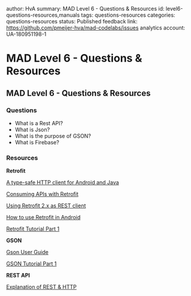 author: HvA
summary: MAD Level 6 - Questions & Resources
id: level6-questions-resources,manuals
tags: questions-resources
categories: questions-resources
status: Published
feedback link: https://github.com/pmeijer-hva/mad-codelabs/issues
analytics account: UA-180951198-1

# MAD Level 6 - Questions & Resources

## MAD Level 6 - Questions & Resources

### Questions

- What is a Rest API?
- What is Json?
- What is the purpose of GSON?
- What is Firebase?

### Resources

**Retrofit**

[A type-safe HTTP client for Android and Java](https://square.github.io/retrofit/)

[Consuming APIs with Retrofit](https://guides.codepath.com/android/consuming-apis-with-retrofit)

[Using Retrofit 2.x as REST client](https://www.vogella.com/tutorials/Retrofit/article.html)

[How to use Retrofit in Android ](https://mobilesiri.com/retrofit-tutorial-android-studio/)

[Retrofit Tutorial Part 1 ](https://www.youtube.com/watch?v=4JGvDUlfk7Y&feature=youtu.be)

**GSON**

[Gson User Guide](https://github.com/google/gson/blob/master/UserGuide.md)

[GSON Tutorial Part 1](https://www.youtube.com/watch?v=f-kcvxYZrB4&feature=youtu.be)

**REST API**

[Explanation of REST & HTTP](https://www.youtube.com/watch?v=Q-BpqyOT3a8)